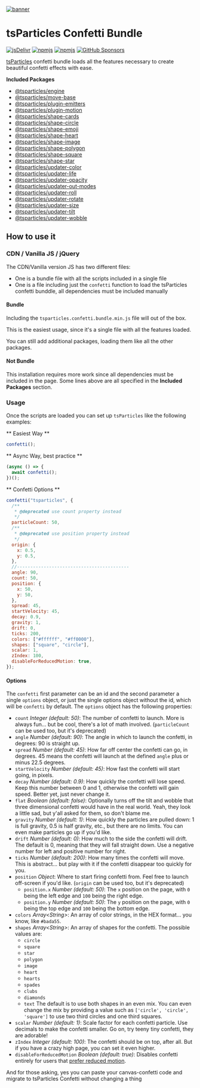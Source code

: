 [![banner](https://particles.js.org/images/banner2.png)](https://particles.js.org)

# tsParticles Confetti Bundle

[![jsDelivr](https://data.jsdelivr.com/v1/package/npm/@tsparticles/confetti/badge)](https://www.jsdelivr.com/package/npm/@tsparticles/confetti) [![npmjs](https://badge.fury.io/js/@tsparticles/confetti.svg)](https://www.npmjs.com/package/@tsparticles/confetti) [![npmjs](https://img.shields.io/npm/dt/@tsparticles/confetti)](https://www.npmjs.com/package/@tsparticles/confetti) [![GitHub Sponsors](https://img.shields.io/github/sponsors/matteobruni)](https://github.com/sponsors/matteobruni)

[tsParticles](https://github.com/tsparticles/tsparticles) confetti bundle loads all the features necessary to create
beautiful confetti effects with ease.

**Included Packages**

- [@tsparticles/engine](https://github.com/tsparticles/tsparticles/tree/main/engine)
- [@tsparticles/move-base](https://github.com/tsparticles/tsparticles/tree/main/move/base)
- [@tsparticles/plugin-emitters](https://github.com/tsparticles/tsparticles/tree/main/plugins/emitters)
- [@tsparticles/plugin-motion](https://github.com/tsparticles/tsparticles/tree/main/plugins/motion)
- [@tsparticles/shape-cards](https://github.com/tsparticles/tsparticles/tree/main/shapes/cards)
- [@tsparticles/shape-circle](https://github.com/tsparticles/tsparticles/tree/main/shapes/circle)
- [@tsparticles/shape-emoji](https://github.com/tsparticles/tsparticles/tree/main/shapes/emoji)
- [@tsparticles/shape-heart](https://github.com/tsparticles/tsparticles/tree/main/shapes/heart)
- [@tsparticles/shape-image](https://github.com/tsparticles/tsparticles/tree/main/shapes/image)
- [@tsparticles/shape-polygon](https://github.com/tsparticles/tsparticles/tree/main/shapes/polygon)
- [@tsparticles/shape-square](https://github.com/tsparticles/tsparticles/tree/main/shapes/square)
- [@tsparticles/shape-star](https://github.com/tsparticles/tsparticles/tree/main/shapes/star)
- [@tsparticles/updater-color](https://github.com/tsparticles/tsparticles/tree/main/updaters/color)
- [@tsparticles/updater-life](https://github.com/tsparticles/tsparticles/tree/main/updaters/life)
- [@tsparticles/updater-opacity](https://github.com/tsparticles/tsparticles/tree/main/updaters/opacity)
- [@tsparticles/updater-out-modes](https://github.com/tsparticles/tsparticles/tree/main/updaters/outModes)
- [@tsparticles/updater-roll](https://github.com/tsparticles/tsparticles/tree/main/updaters/roll)
- [@tsparticles/updater-rotate](https://github.com/tsparticles/tsparticles/tree/main/updaters/rotate)
- [@tsparticles/updater-size](https://github.com/tsparticles/tsparticles/tree/main/updaters/size)
- [@tsparticles/updater-tilt](https://github.com/tsparticles/tsparticles/tree/main/updaters/tilt)
- [@tsparticles/updater-wobble](https://github.com/tsparticles/tsparticles/tree/main/updaters/wobble)

## How to use it

### CDN / Vanilla JS / jQuery

The CDN/Vanilla version JS has two different files:

- One is a bundle file with all the scripts included in a single file
- One is a file including just the `confetti` function to load the tsParticles confetti bunddle, all dependencies must
  be
  included manually

#### Bundle

Including the `tsparticles.confetti.bundle.min.js` file will out of the box.

This is the easiest usage, since it's a single file with all the features loaded.

You can still add additional packages, loading them like all the other packages.

#### Not Bundle

This installation requires more work since all dependencies must be included in the page. Some lines above are all
specified in the **Included Packages** section.

### Usage

Once the scripts are loaded you can set up `tsParticles` like the following examples:

** Easiest Way **

```javascript
confetti();
```

** Async Way, best practice **

```javascript
(async () => {
  await confetti();
})();
```

** Confetti Options **

```javascript
confetti("tsparticles", {
  /**
   * @deprecated use count property instead
   */
  particleCount: 50,
  /**
   * @deprecated use position property instead
   */
  origin: {
    x: 0.5,
    y: 0.5,
  },
  //------------------------------------------
  angle: 90,
  count: 50,
  position: {
    x: 50,
    y: 50,
  },
  spread: 45,
  startVelocity: 45,
  decay: 0.9,
  gravity: 1,
  drift: 0,
  ticks: 200,
  colors: ["#ffffff", "#ff0000"],
  shapes: ["square", "circle"],
  scalar: 1,
  zIndex: 100,
  disableForReducedMotion: true,
});
```

#### Options

The `confetti` first parameter can be an id and the second parameter a single `options` object, or just the single
options object without the id, which will be `confetti` by default. The `options` object has the following properties:

- `count` _Integer (default: 50)_: The number of confetti to launch. More is always fun... but be cool, there's a lot of
  math involved. (`particleCount` can be used too, but it's deprecated)
- `angle` _Number (default: 90)_: The angle in which to launch the confetti, in degrees: 90 is straight up.
- `spread` _Number (default: 45)_: How far off center the confetti can go, in degrees. 45 means the confetti will launch
  at the defined `angle` plus or minus 22.5 degrees.
- `startVelocity` _Number (default: 45)_: How fast the confetti will start going, in pixels.
- `decay` _Number (default: 0.9)_: How quickly the confetti will lose speed. Keep this number between 0 and 1, otherwise
  the confetti will gain speed. Better yet, just never change it.
- `flat` _Boolean (default: false)_: Optionally turns off the tilt and wobble that three dimensional confetti would have
  in the real world. Yeah, they look a little sad, but y'all asked for them, so don't blame me.
- `gravity` _Number (default: 1)_: How quickly the particles are pulled down: 1 is full gravity, 0.5 is half gravity,
  etc., but there are no limits. You can even make particles go up if you'd like.
- `drift` _Number (default: 0)_: How much to the side the confetti will drift. The default is 0, meaning that they will
  fall straight down. Use a negative number for left and positive number for right.
- `ticks` _Number (default: 200)_: How many times the confetti will move. This is abstract... but play with it if the
  confetti disappear too quickly for you.
- `position` _Object_: Where to start firing confetti from. Feel free to launch off-screen if you'd like. (`origin` can
  be used too, but it's deprecated)
  - `position.x` _Number (default: 50)_: The `x` position on the page, with `0` being the left edge and `100` being
    the
    right edge.
  - `position.y` _Number (default: 50)_: The `y` position on the page, with `0` being the top edge and `100` being the
    bottom edge.
- `colors` _Array&lt;String&gt;_: An array of color strings, in the HEX format... you know, like `#bada55`.
- `shapes` _Array&lt;String&gt;_: An array of shapes for the confetti. The possible values are:
  - `circle`
  - `square`
  - `star`
  - `polygon`
  - `image`
  - `heart`
  - `hearts`
  - `spades`
  - `clubs`
  - `diamonds`
  - `text`
    The default is to use both shapes in an even mix. You can even change the mix by providing a value such
    as `['circle', 'circle', 'square']` to use two third circles and one third squares.
- `scalar` _Number (default: 1)_: Scale factor for each confetti particle. Use decimals to make the confetti smaller. Go
  on, try teeny tiny confetti, they are adorable!
- `zIndex` _Integer (default: 100)_: The confetti should be on top, after all. But if you have a crazy high page, you
  can set it even higher.
- `disableForReducedMotion` _Boolean (default: true)_: Disables confetti entirely for users
  that [prefer reduced motion](https://developer.mozilla.org/en-US/docs/Web/CSS/@media/prefers-reduced-motion).

And for those asking, yes you can paste your canvas-confetti code and migrate to tsParticles Confetti without changing a
thing
